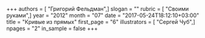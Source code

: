 +++
authors = [ "Григорий Фельдман",]
slogan = ""
rubric = [ "Своими руками",]
year = "2012"
month = "07"
date = "2017-05-24T18:12:10+03:00"
title = "Кривые из прямых"
first_page = "6"
illustrators = [ "Сергей Чуб",]
npages = "2"
in_sample = false
+++
